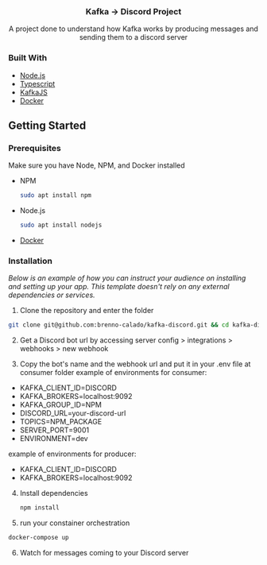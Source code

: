 <div id="top"></div>

<!-- PROJECT LOGO -->
<br />
<div align="center">

  <h3 align="center">Kafka -> Discord Project</h3>

  <p align="center">
    A project done to understand how Kafka works by producing messages and sending them to a discord server
  </p>
</div>

### Built With

* [Node.js](https://nodejs.org/)
* [Typescript](https://www.typescriptlang.org/)
* [KafkaJS](https://kafka.js.org/)
* [Docker](https://docs.docker.com/)


<!-- GETTING STARTED -->
## Getting Started
### Prerequisites

Make sure you have Node, NPM, and Docker installed
* NPM
  ```sh
  sudo apt install npm
  ```
* Node.js
  ```sh
  sudo apt install nodejs
  ```
* [Docker](https://docs.docker.com/engine/install/ubuntu/)


### Installation

_Below is an example of how you can instruct your audience on installing and setting up your app. This template doesn't rely on any external dependencies or services._

1. Clone the repository and enter the folder
```sh
git clone git@github.com:brenno-calado/kafka-discord.git && cd kafka-discord
```
2. Get a Discord bot url by accessing server config > integrations > webhooks > new webhook

3. Copy the bot's name and the webhook url and put it in your .env file at consumer folder
  example of environments for consumer:
  - KAFKA_CLIENT_ID=DISCORD
  - KAFKA_BROKERS=localhost:9092
  - KAFKA_GROUP_ID=NPM
  - DISCORD_URL=your-discord-url
  - TOPICS=NPM_PACKAGE
  - SERVER_PORT=9001
  - ENVIRONMENT=dev

  example of environments for producer:
  - KAFKA_CLIENT_ID=DISCORD
  - KAFKA_BROKERS=localhost:9092
4. Install dependencies
   ```sh
   npm install
   ```
5. run your constainer orchestration
  ```sh
  docker-compose up
  ```
6. Watch for messages coming to your Discord server
